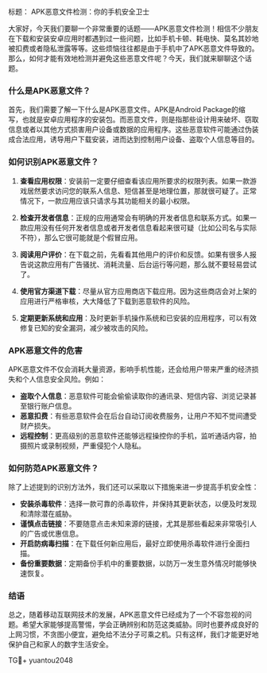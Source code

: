 标题： APK恶意文件检测：你的手机安全卫士

大家好，今天我们要聊一个非常重要的话题——APK恶意文件检测！相信不少朋友在下载和安装安卓应用时都遇到过一些问题，比如手机卡顿、耗电快、莫名其妙地被扣费或者隐私泄露等等。这些烦恼往往都是由于手机中了APK恶意文件导致的。那么，如何才能有效地检测并避免这些恶意文件呢？今天，我们就来聊聊这个话题。

### 什么是APK恶意文件？

首先，我们需要了解一下什么是APK恶意文件。APK是Android Package的缩写，也就是安卓应用程序的安装包。而恶意文件，则是指那些设计用来破坏、窃取信息或者以其他方式损害用户设备或数据的应用程序。这些恶意软件可能通过伪装成合法应用，诱导用户下载安装，进而达到控制用户设备、盗取个人信息等目的。

### 如何识别APK恶意文件？

1. **查看应用权限**：安装前一定要仔细查看该应用所要求的权限列表。如果一款游戏居然要求访问您的联系人信息、短信甚至是地理位置，那就很可疑了。正常情况下，一款应用应该只请求与其功能相关的最小权限。

2. **检查开发者信息**：正规的应用通常会有明确的开发者信息和联系方式。如果一款应用没有任何开发者信息或者开发者信息看起来很可疑（比如公司名与实际不符），那么它很可能就是个假冒应用。

3. **阅读用户评价**：在下载之前，先看看其他用户的评价和反馈。如果有很多人报告说这款应用有广告骚扰、消耗流量、后台运行等问题，那么就不要轻易尝试了。

4. **使用官方渠道下载**：尽量从官方应用商店下载应用。因为这些商店会对上架的应用进行严格审核，大大降低了下载到恶意软件的风险。

5. **定期更新系统和应用**：及时更新手机操作系统和已安装的应用程序，可以有效修复已知的安全漏洞，减少被攻击的风险。

### APK恶意文件的危害

APK恶意文件不仅会消耗大量资源，影响手机性能，还会给用户带来严重的经济损失和个人信息安全风险。例如：

- **盗取个人信息**：恶意软件可能会偷偷读取你的通讯录、短信内容、浏览记录甚至银行账户信息。
- **恶意扣费**：有些恶意软件会在后台自动订阅收费服务，让用户不知不觉间遭受财产损失。
- **远程控制**：更高级别的恶意软件还能够远程操控你的手机，监听通话内容，拍摄照片或录制视频，严重侵犯个人隐私。

### 如何防范APK恶意文件？

除了上述提到的识别方法外，我们还可以采取以下措施来进一步提高手机安全性：

- **安装杀毒软件**：选择一款可靠的杀毒软件，并保持其更新状态，以便及时发现和清除潜在威胁。
- **谨慎点击链接**：不要随意点击未知来源的链接，尤其是那些看起来非常吸引人的广告或优惠信息。
- **开启防病毒扫描**：在下载任何新应用后，最好立即使用杀毒软件进行全面扫描。
- **备份重要数据**：定期备份手机中的重要数据，以防万一发生意外情况时能够快速恢复。

### 结语

总之，随着移动互联网技术的发展，APK恶意文件已经成为了一个不容忽视的问题。希望大家能够提高警惕，学会正确辨别和防范这类威胁。同时也要养成良好的上网习惯，不贪图小便宜，避免给不法分子可乘之机。只有这样，我们才能更好地保护自己和家人的数字生活安全。

TG💪+ yuantou2048